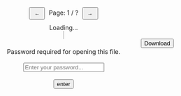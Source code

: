 <style>
    #pdf-render {
        max-width: 100%;
        height: auto;
        border: 1px solid #ccc;
    }
    #pdf-controls button {
        padding: 5px 10px;
        margin: 0 5px;
        font-size: 12px;
    }
</style>

<div style="text-align: center;">
    <div id="pdf-controls" style="text-align: center; margin-bottom: 10px;">
        <button id="prev">←</button>
        <span>Page: <span id="page-num">1</span> / <span id="page-count">?</span></span>
        <button id="next">→</button>
    </div>
    <div id="loading" style="text-align: center;">Loading...</div>
    <div id="canvasContainer" style="text-align: center;">
        <canvas id="pdf-render" style="width: 85%; height: auto; border: 1px solid #ccc;"></canvas>
    </div>
    <div id="ddl" style="text-align:right">
        <button id="download">Download</button>
    </div>
</div>

<div id="result-modal">
    <div id="result-box" style="text-align: center;">
        <div id="result-text">Password required for opening this file.</div>
        <br>
        <input id="usrPassword" type="password" placeholder="Enter your password...">
        <br><br>
        <button id="enter">enter</button>
    </div>
</div>

<script src="pdf-reader.js"></script>